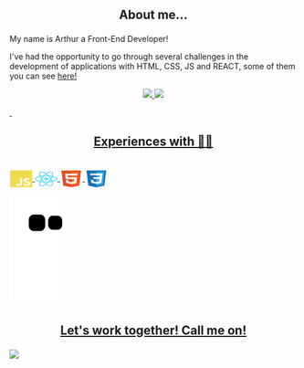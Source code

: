 <h2><p align="center"> About me...</p></h2>

My name is Arthur a Front-End Developer!

I've had the opportunity to go through several challenges in the development of applications with HTML, CSS, JS and REACT, some of them you can see <a href="https://github.com/ArthurBMessias/Projects">here!


<div align="center">
  <a href="https://github.com/ArthurBMessias">
  <img height="180em" src="https://github-readme-stats.vercel.app/api?username=ArthurBMessias&show_icons=true&theme=dracula&include_all_commits=true&count_private=true"/>
  <img height="180em" src="https://github-readme-stats.vercel.app/api/top-langs/?username=ArthurBMessias&layout=compact&langs_count=7&theme=dracula"/>
</div>

&nbsp;
<h2><p align="center"> Experiences with 👨‍💻</p></h2>

<div style="display: block"><br>
  <img align="center" alt="Js" height="30" width="40" src="https://raw.githubusercontent.com/devicons/devicon/master/icons/javascript/javascript-plain.svg">
  <img align="center" alt="React" height="30" width="40" src="https://raw.githubusercontent.com/devicons/devicon/master/icons/react/react-original.svg">
  <img align="center" alt="HTML" height="30" width="40" src="https://raw.githubusercontent.com/devicons/devicon/master/icons/html5/html5-original.svg">
  <img align="center" alt="CSS" height="30" width="40" src="https://raw.githubusercontent.com/devicons/devicon/master/icons/css3/css3-original.svg">
</div>
  
 ![Snake animation](https://github.com/ArthurBMessias/ArthurBMessias/blob/output/github-contribution-grid-snake.svg)

<h2><p align="center"> Let's work together! Call me on!</p></h2>
<a href="https://www.linkedin.com/in/arthur-bernardo-messias/" target='_blank'><img src="https://img.shields.io/badge/LinkedIn-0077B5?style=for-the-badge&logo=linkedin&logoColor=white"></a>
</p></div>
